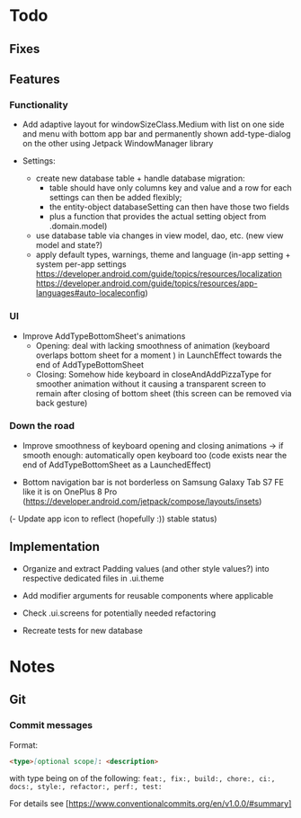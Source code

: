 # Todo

## Fixes

## Features

### Functionality

- Add adaptive layout for windowSizeClass.Medium with list on one side and 
  menu with bottom app bar and permanently shown add-type-dialog on the other
  using Jetpack WindowManager library

- Settings:
  - create new database table + handle database migration:
    - table should have only columns key and value and a row for each settings can then be added flexibly;
    - the entity-object databaseSetting can then have those two fields 
    - plus a function that provides the actual setting object from .domain.model)
  - use database table via changes in view model, dao, etc. (new view model and state?)
  - apply default types, warnings, theme and language (in-app setting + system per-app settings https://developer.android.com/guide/topics/resources/localization https://developer.android.com/guide/topics/resources/app-languages#auto-localeconfig)

### UI

- Improve AddTypeBottomSheet's animations
  - Opening: deal with lacking smoothness of animation (keyboard overlaps bottom sheet for a
    moment ) in LaunchEffect towards the end of AddTypeBottomSheet
  - Closing: Somehow hide keyboard in closeAndAddPizzaType for smoother animation without it
    causing a transparent screen to remain after closing of bottom sheet (this screen can be
    removed via back gesture)

### Down the road

- Improve smoothness of keyboard opening and closing animations → if smooth enough: automatically
  open keyboard too (code exists near the end of AddTypeBottomSheet as a LaunchedEffect)

- Bottom navigation bar is not borderless on Samsung Galaxy Tab S7 FE like it is on OnePlus 8 Pro (https://developer.android.com/jetpack/compose/layouts/insets)

(- Update app icon to reflect (hopefully :)) stable status)

## Implementation

- Organize and extract Padding values (and other style values?) into respective dedicated files in .ui.theme

- Add modifier arguments for reusable components where applicable

- Check .ui.screens for potentially needed refactoring

- Recreate tests for new database

# Notes

## Git

### Commit messages

Format:

```markdown
<type>[optional scope]: <description>
```

with type being on of the
following: `feat:, fix:, build:, chore:, ci:, docs:, style:, refactor:, perf:, test:`

For details see [https://www.conventionalcommits.org/en/v1.0.0/#summary]